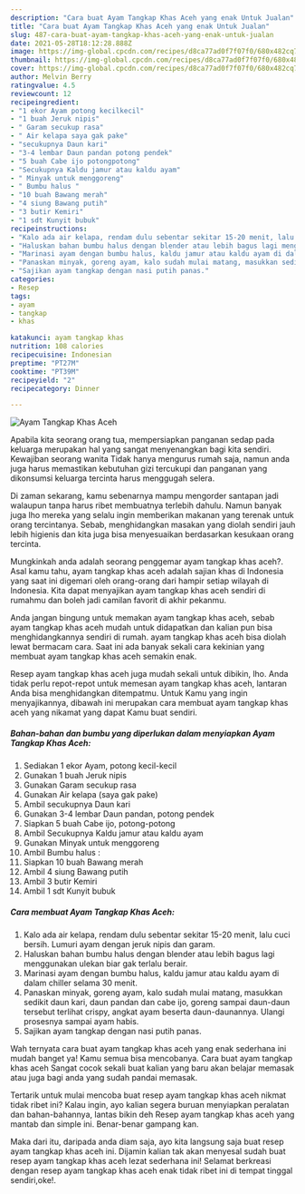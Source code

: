 ```yaml
---
description: "Cara buat Ayam Tangkap Khas Aceh yang enak Untuk Jualan"
title: "Cara buat Ayam Tangkap Khas Aceh yang enak Untuk Jualan"
slug: 487-cara-buat-ayam-tangkap-khas-aceh-yang-enak-untuk-jualan
date: 2021-05-28T18:12:28.888Z
image: https://img-global.cpcdn.com/recipes/d8ca77ad0f7f07f0/680x482cq70/ayam-tangkap-khas-aceh-foto-resep-utama.jpg
thumbnail: https://img-global.cpcdn.com/recipes/d8ca77ad0f7f07f0/680x482cq70/ayam-tangkap-khas-aceh-foto-resep-utama.jpg
cover: https://img-global.cpcdn.com/recipes/d8ca77ad0f7f07f0/680x482cq70/ayam-tangkap-khas-aceh-foto-resep-utama.jpg
author: Melvin Berry
ratingvalue: 4.5
reviewcount: 12
recipeingredient:
- "1 ekor Ayam potong kecilkecil"
- "1 buah Jeruk nipis"
- " Garam secukup rasa"
- " Air kelapa saya gak pake"
- "secukupnya Daun kari"
- "3-4 lembar Daun pandan potong pendek"
- "5 buah Cabe ijo potongpotong"
- "Secukupnya Kaldu jamur atau kaldu ayam"
- " Minyak untuk menggoreng"
- " Bumbu halus "
- "10 buah Bawang merah"
- "4 siung Bawang putih"
- "3 butir Kemiri"
- "1 sdt Kunyit bubuk"
recipeinstructions:
- "Kalo ada air kelapa, rendam dulu sebentar sekitar 15-20 menit, lalu cuci bersih. Lumuri ayam dengan jeruk nipis dan garam."
- "Haluskan bahan bumbu halus dengan blender atau lebih bagus lagi menggunakan ulekan biar gak terlalu berair."
- "Marinasi ayam dengan bumbu halus, kaldu jamur atau kaldu ayam di dalam chiller selama 30 menit."
- "Panaskan minyak, goreng ayam, kalo sudah mulai matang, masukkan sedikit daun kari, daun pandan dan cabe ijo, goreng sampai daun-daun tersebut terlihat crispy, angkat ayam beserta daun-daunannya. Ulangi prosesnya sampai ayam habis."
- "Sajikan ayam tangkap dengan nasi putih panas."
categories:
- Resep
tags:
- ayam
- tangkap
- khas

katakunci: ayam tangkap khas 
nutrition: 108 calories
recipecuisine: Indonesian
preptime: "PT27M"
cooktime: "PT39M"
recipeyield: "2"
recipecategory: Dinner

---
```



![Ayam Tangkap Khas Aceh](https://img-global.cpcdn.com/recipes/d8ca77ad0f7f07f0/680x482cq70/ayam-tangkap-khas-aceh-foto-resep-utama.jpg)

Apabila kita seorang orang tua, mempersiapkan panganan sedap pada keluarga merupakan hal yang sangat menyenangkan bagi kita sendiri. Kewajiban seorang  wanita Tidak hanya mengurus rumah saja, namun anda juga harus memastikan kebutuhan gizi tercukupi dan panganan yang dikonsumsi keluarga tercinta harus menggugah selera.

Di zaman  sekarang, kamu sebenarnya mampu mengorder santapan jadi walaupun tanpa harus ribet membuatnya terlebih dahulu. Namun banyak juga lho mereka yang selalu ingin memberikan makanan yang terenak untuk orang tercintanya. Sebab, menghidangkan masakan yang diolah sendiri jauh lebih higienis dan kita juga bisa menyesuaikan berdasarkan kesukaan orang tercinta. 



Mungkinkah anda adalah seorang penggemar ayam tangkap khas aceh?. Asal kamu tahu, ayam tangkap khas aceh adalah sajian khas di Indonesia yang saat ini digemari oleh orang-orang dari hampir setiap wilayah di Indonesia. Kita dapat menyajikan ayam tangkap khas aceh sendiri di rumahmu dan boleh jadi camilan favorit di akhir pekanmu.

Anda jangan bingung untuk memakan ayam tangkap khas aceh, sebab ayam tangkap khas aceh mudah untuk didapatkan dan kalian pun bisa menghidangkannya sendiri di rumah. ayam tangkap khas aceh bisa diolah lewat bermacam cara. Saat ini ada banyak sekali cara kekinian yang membuat ayam tangkap khas aceh semakin enak.

Resep ayam tangkap khas aceh juga mudah sekali untuk dibikin, lho. Anda tidak perlu repot-repot untuk memesan ayam tangkap khas aceh, lantaran Anda bisa menghidangkan ditempatmu. Untuk Kamu yang ingin menyajikannya, dibawah ini merupakan cara membuat ayam tangkap khas aceh yang nikamat yang dapat Kamu buat sendiri.

<!--inarticleads1-->

##### Bahan-bahan dan bumbu yang diperlukan dalam menyiapkan Ayam Tangkap Khas Aceh:

1. Sediakan 1 ekor Ayam, potong kecil-kecil
1. Gunakan 1 buah Jeruk nipis
1. Gunakan  Garam secukup rasa
1. Gunakan  Air kelapa (saya gak pake)
1. Ambil secukupnya Daun kari
1. Gunakan 3-4 lembar Daun pandan, potong pendek
1. Siapkan 5 buah Cabe ijo, potong-potong
1. Ambil Secukupnya Kaldu jamur atau kaldu ayam
1. Gunakan  Minyak untuk menggoreng
1. Ambil  Bumbu halus :
1. Siapkan 10 buah Bawang merah
1. Ambil 4 siung Bawang putih
1. Ambil 3 butir Kemiri
1. Ambil 1 sdt Kunyit bubuk




<!--inarticleads2-->

##### Cara membuat Ayam Tangkap Khas Aceh:

1. Kalo ada air kelapa, rendam dulu sebentar sekitar 15-20 menit, lalu cuci bersih. Lumuri ayam dengan jeruk nipis dan garam.
1. Haluskan bahan bumbu halus dengan blender atau lebih bagus lagi menggunakan ulekan biar gak terlalu berair.
1. Marinasi ayam dengan bumbu halus, kaldu jamur atau kaldu ayam di dalam chiller selama 30 menit.
1. Panaskan minyak, goreng ayam, kalo sudah mulai matang, masukkan sedikit daun kari, daun pandan dan cabe ijo, goreng sampai daun-daun tersebut terlihat crispy, angkat ayam beserta daun-daunannya. Ulangi prosesnya sampai ayam habis.
1. Sajikan ayam tangkap dengan nasi putih panas.




Wah ternyata cara buat ayam tangkap khas aceh yang enak sederhana ini mudah banget ya! Kamu semua bisa mencobanya. Cara buat ayam tangkap khas aceh Sangat cocok sekali buat kalian yang baru akan belajar memasak atau juga bagi anda yang sudah pandai memasak.

Tertarik untuk mulai mencoba buat resep ayam tangkap khas aceh nikmat tidak ribet ini? Kalau ingin, ayo kalian segera buruan menyiapkan peralatan dan bahan-bahannya, lantas bikin deh Resep ayam tangkap khas aceh yang mantab dan simple ini. Benar-benar gampang kan. 

Maka dari itu, daripada anda diam saja, ayo kita langsung saja buat resep ayam tangkap khas aceh ini. Dijamin kalian tak akan menyesal sudah buat resep ayam tangkap khas aceh lezat sederhana ini! Selamat berkreasi dengan resep ayam tangkap khas aceh enak tidak ribet ini di tempat tinggal sendiri,oke!.

